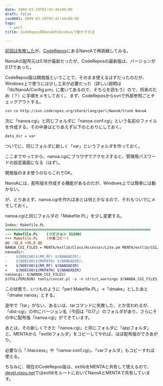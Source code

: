```yaml
---
date: 2009-03-20T03:42:44+09:00
draft: false
iso8601: 2009-03-20T03:42:44+09:00
tags:
  - perl
title: CodeRepos版NanoAをWindowsで動かす方法

---
```


<a title="NanoAの最新版がインストールできなくて困った件" href="https://www.nqou.net/2009/03/18/040942">前回は失敗した</a>が、<a href="http://coderepos.org/share/">CodeRepos</a>にあるNanoAで再挑戦してみる。

NanoAの配布元は0.16が最新だったが、CodeReposの最新版は、バージョンが0.17であった。

CodeRepos版は開発版ということで、そのまま使えるはずだったのだが、Windows上で使うには少し工夫が必要だった（詳しい説明は「lib/NanoA/Config.pm」に書いてあるので、そちらを読もう）ので、将来のため（？）に手順をメモしておく。
まず、CodeReposからsvnで外部参照ごとチェックアウトする。

```bash
svn co http://svn.coderepos.org/share/lang/perl/NanoA/trunk NanoA
```

次に「nanoa.cgi」と同じフォルダに「nanoa-conf.cgi」という名前のファイルを作成する。その中身はとりあえず以下のとおりにしておく。

```default nanoa-conf.cgi
data_dir = var
```

ついでに、同じフォルダに新しく「var」というフォルダを作っておく。

ここまでやってから、nanoa.cgiにブラウザでアクセスすると、管理用パスワードの設定画面になる（はず）。

開発版のまま使うのならこれでOK。

NanoAには、配布版を作成する機能があるのだが、Windows上では簡単には動かない。

が、とりあえず、nanoa.cgiを作ればあとは何とかなるので、それもついでにメモしておく。

nanoa.cgiと同じフォルダの「Makefile.PL」を少し変更する。

```diff
Index: Makefile.PL
===================================================================
--- Makefile.PL    (リビジョン 31380)
+++ Makefile.PL    (作業コピー)
@@ -38,8 +38,8 @@
NANOA_CGI_FILES = MENTA/extlib/Class/Accessor/Lite.pm MENTA/extlib/CGI/ExceptionManager.pm lib/NanoA/Config.pm lib/NanoA/Dispatch.pm lib/NanoA/Plugin.pm lib/NanoA/TemplateLoader.pm lib/NanoA.pm nanoa.pl
nanoadir:
-    $(NOECHO)$(RM_RF) $(NANOADIR);
-    $(NOECHO)$(MKPATH) $(NANOADIR);
+    $(NOECHO)$(RM_RF) $(NANOADIR)
+    $(NOECHO)$(MKPATH) $(NANOADIR)
nanoacgi: $(NANOA_CGI_FILES)
$(FULLPERLRUN) tools/concat.pl -s -n strict,warnings $(NANOA_CGI_FILES) > $(NANOADIR)/nanoa.cgi
```

この状態で、いつものように「perl Makefile.PL」→「dmake」としたあと「dmake nanoa」とする。

途中で「tar」がない、あるいは、tarコマンドに失敗した、とか言われるが、「dist-cgi」の中にバージョン名（今回は「0.17」）のフォルダがあり、さらにその中に配布版「nanoa.cgi」ができています。

あとは、その新しくできた「nanoa.cgi」と同じフォルダに「appフォルダ」と、MENTAから「extlibフォルダ」をコピーしてやれば、ほぼ配布版ができあがり。

必要なら「.htaccess」や「nanoa-conf.cgi」、「varフォルダ」もコピーすれば使える。

ちなみに、現在のCodeRepos版は、extlibをMENTAと共有して使えるので、<a href="https://www.nqou.net">devel.nqou.net</a>ではextlibをルートにおいてNanoAとMENTAで共有しています。
